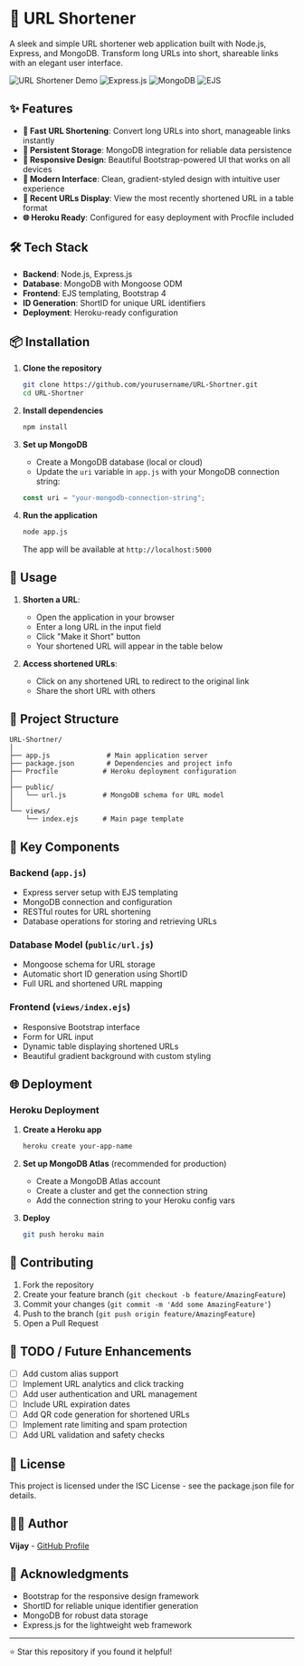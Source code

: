# 🔗 URL Shortener

A sleek and simple URL shortener web application built with Node.js, Express, and MongoDB. Transform long URLs into short, shareable links with an elegant user interface.

![URL Shortener Demo](https://img.shields.io/badge/Node.js-339933?style=for-the-badge&logo=nodedotjs&logoColor=white)
![Express.js](https://img.shields.io/badge/Express.js-000000?style=for-the-badge&logo=express&logoColor=white)
![MongoDB](https://img.shields.io/badge/MongoDB-4EA94B?style=for-the-badge&logo=mongodb&logoColor=white)
![EJS](https://img.shields.io/badge/EJS-B4CA65?style=for-the-badge&logo=ejs&logoColor=black)

## ✨ Features

- **🚀 Fast URL Shortening**: Convert long URLs into short, manageable links instantly
- **💾 Persistent Storage**: MongoDB integration for reliable data persistence
- **📱 Responsive Design**: Beautiful Bootstrap-powered UI that works on all devices
- **🎨 Modern Interface**: Clean, gradient-styled design with intuitive user experience
- **🔄 Recent URLs Display**: View the most recently shortened URL in a table format
- **🌐 Heroku Ready**: Configured for easy deployment with Procfile included

## 🛠️ Tech Stack

- **Backend**: Node.js, Express.js
- **Database**: MongoDB with Mongoose ODM
- **Frontend**: EJS templating, Bootstrap 4
- **ID Generation**: ShortID for unique URL identifiers
- **Deployment**: Heroku-ready configuration

## 📦 Installation

1. **Clone the repository**
   ```bash
   git clone https://github.com/yourusername/URL-Shortner.git
   cd URL-Shortner
   ```

2. **Install dependencies**
   ```bash
   npm install
   ```

3. **Set up MongoDB**
   - Create a MongoDB database (local or cloud)
   - Update the `uri` variable in `app.js` with your MongoDB connection string:
   ```javascript
   const uri = "your-mongodb-connection-string";
   ```

4. **Run the application**
   ```bash
   node app.js
   ```
   
   The app will be available at `http://localhost:5000`

## 🚀 Usage

1. **Shorten a URL**:
   - Open the application in your browser
   - Enter a long URL in the input field
   - Click "Make it Short" button
   - Your shortened URL will appear in the table below

2. **Access shortened URLs**:
   - Click on any shortened URL to redirect to the original link
   - Share the short URL with others

## 📁 Project Structure

```
URL-Shortner/
│
├── app.js              # Main application server
├── package.json        # Dependencies and project info
├── Procfile           # Heroku deployment configuration
│
├── public/
│   └── url.js         # MongoDB schema for URL model
│
└── views/
    └── index.ejs      # Main page template
```

## 🔧 Key Components

### Backend (`app.js`)
- Express server setup with EJS templating
- MongoDB connection and configuration
- RESTful routes for URL shortening
- Database operations for storing and retrieving URLs

### Database Model (`public/url.js`)
- Mongoose schema for URL storage
- Automatic short ID generation using ShortID
- Full URL and shortened URL mapping

### Frontend (`views/index.ejs`)
- Responsive Bootstrap interface
- Form for URL input
- Dynamic table displaying shortened URLs
- Beautiful gradient background with custom styling

## 🌐 Deployment

### Heroku Deployment

1. **Create a Heroku app**
   ```bash
   heroku create your-app-name
   ```

2. **Set up MongoDB Atlas** (recommended for production)
   - Create a MongoDB Atlas account
   - Create a cluster and get the connection string
   - Add the connection string to your Heroku config vars

3. **Deploy**
   ```bash
   git push heroku main
   ```

## 🤝 Contributing

1. Fork the repository
2. Create your feature branch (`git checkout -b feature/AmazingFeature`)
3. Commit your changes (`git commit -m 'Add some AmazingFeature'`)
4. Push to the branch (`git push origin feature/AmazingFeature`)
5. Open a Pull Request

## 📝 TODO / Future Enhancements

- [ ] Add custom alias support
- [ ] Implement URL analytics and click tracking
- [ ] Add user authentication and URL management
- [ ] Include URL expiration dates
- [ ] Add QR code generation for shortened URLs
- [ ] Implement rate limiting and spam protection
- [ ] Add URL validation and safety checks

## 📄 License

This project is licensed under the ISC License - see the package.json file for details.

## 👨‍💻 Author

**Vijay** - [GitHub Profile](https://github.com/yourusername)

## 🙏 Acknowledgments

- Bootstrap for the responsive design framework
- ShortID for reliable unique identifier generation
- MongoDB for robust data storage
- Express.js for the lightweight web framework

---

⭐ Star this repository if you found it helpful! 